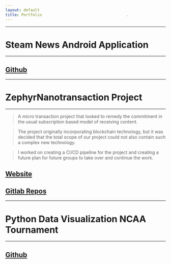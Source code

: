```yaml
---
layout: default
title: Portfolio                                     .
---
```


* * *
# Steam News Android Application
* * *

## [Github](https://github.com/osu-cs492-w21/final-project-team-4)
* * *
# ZephyrNanotransaction Project
* * *

>A micro transaction project that looked to remedy the commitment in the
>usual subscription based model of receiving content.

>The project originally incorporating blockchain technology, but it was decided
>that the total scope of our project could not also contain such a complex new
>technology.

>I worked on creating a CI/CD pipeline for the project and creating a future plan
>for future groups to take over and continue the work.

## [Website](http://zephyr-dev.herokuapp.com/)

## [Gitlab Repos](https://gitlab.com/zephyr-payments)


* * *
# Python Data Visualization NCAA Tournament 
* * *

## [Github](https://github.com/lestere312/python-NCAA)
